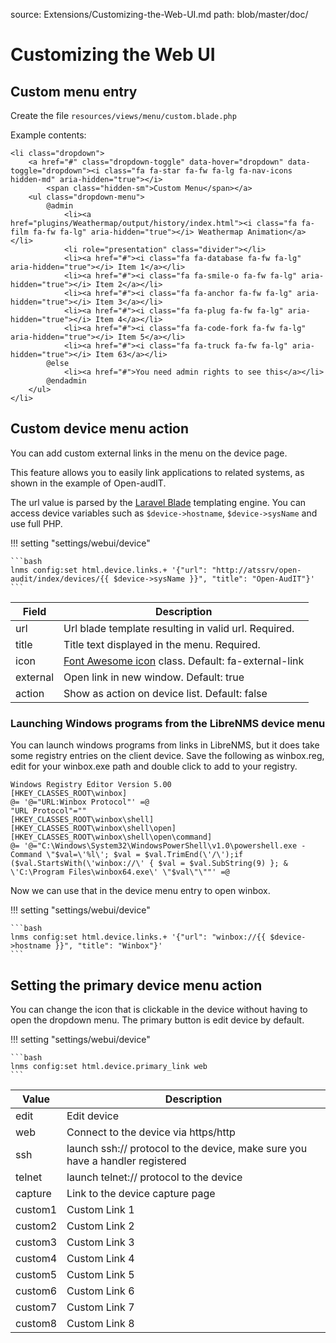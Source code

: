 source: Extensions/Customizing-the-Web-UI.md
path: blob/master/doc/

# Customizing the Web UI

## Custom menu entry

Create the file `resources/views/menu/custom.blade.php`

Example contents:

```blade
<li class="dropdown">
    <a href="#" class="dropdown-toggle" data-hover="dropdown" data-toggle="dropdown"><i class="fa fa-star fa-fw fa-lg fa-nav-icons hidden-md" aria-hidden="true"></i>
        <span class="hidden-sm">Custom Menu</span></a>
    <ul class="dropdown-menu">
        @admin
            <li><a href="plugins/Weathermap/output/history/index.html"><i class="fa fa-film fa-fw fa-lg" aria-hidden="true"></i> Weathermap Animation</a></li>
            <li role="presentation" class="divider"></li>
            <li><a href="#"><i class="fa fa-database fa-fw fa-lg" aria-hidden="true"></i> Item 1</a></li>
            <li><a href="#"><i class="fa fa-smile-o fa-fw fa-lg" aria-hidden="true"></i> Item 2</a></li>
            <li><a href="#"><i class="fa fa-anchor fa-fw fa-lg" aria-hidden="true"></i> Item 3</a></li>
            <li><a href="#"><i class="fa fa-plug fa-fw fa-lg" aria-hidden="true"></i> Item 4</a></li>
            <li><a href="#"><i class="fa fa-code-fork fa-fw fa-lg" aria-hidden="true"></i> Item 5</a></li>
            <li><a href="#"><i class="fa fa-truck fa-fw fa-lg" aria-hidden="true"></i> Item 63</a></li>
        @else
            <li><a href="#">You need admin rights to see this</a></li>
        @endadmin
    </ul>
</li>
```

## Custom device menu action

You can add custom external links in the menu on the device page.

This feature allows you to easily link applications to related
systems, as shown in the example of Open-audIT.

The url value is parsed by the [Laravel Blade](https://laravel.com/docs/blade) templating engine. You
can access device variables such as `$device->hostname`, `$device->sysName` and use full PHP.

!!! setting "settings/webui/device"

    ```bash
    lnms config:set html.device.links.+ '{"url": "http://atssrv/open-audit/index/devices/{{ $device->sysName }}", "title": "Open-AudIT"}'
    ```

| Field | Description |
| ---- | ----------- |
| url | Url blade template resulting in valid url. Required. |
| title | Title text displayed in the menu. Required. |
| icon | [Font Awesome icon](https://fontawesome.com/v4.7/icons/) class. Default: fa-external-link |
| external | Open link in new window. Default: true |
| action | Show as action on device list. Default: false |

### Launching Windows programs from the LibreNMS device menu

You can launch windows programs from links in LibreNMS, but it does take
some registry entries on the client device. Save the following as winbox.reg, 
edit for your winbox.exe path and double click to add to your registry.

```
Windows Registry Editor Version 5.00
[HKEY_CLASSES_ROOT\winbox]
@= '@="URL:Winbox Protocol"' =@
"URL Protocol"=""
[HKEY_CLASSES_ROOT\winbox\shell]
[HKEY_CLASSES_ROOT\winbox\shell\open]
[HKEY_CLASSES_ROOT\winbox\shell\open\command]
@= '@="C:\Windows\System32\WindowsPowerShell\v1.0\powershell.exe -Command \"$val=\'%l\'; $val = $val.TrimEnd(\'/\');if ($val.StartsWith(\'winbox://\' { $val = $val.SubString(9) }; & \'C:\Program Files\winbox64.exe\' \"$val\"\""' =@
```

Now we can use that in the device menu entry to open winbox.

!!! setting "settings/webui/device"

    ```bash
    lnms config:set html.device.links.+ '{"url": "winbox://{{ $device->hostname }}", "title": "Winbox"}'
    ```

## Setting the primary device menu action

You can change the icon that is clickable in the device without having to open the dropdown menu.
The primary button is edit device by default.

!!! setting "settings/webui/device"

    ```bash
    lnms config:set html.device.primary_link web
    ```

| Value | Description |
| ----- | ----------- |
| edit | Edit device |
| web | Connect to the device via https/http |
| ssh | launch ssh:// protocol to the device, make sure you have a handler registered |
| telnet | launch telnet:// protocol to the device |
| capture | Link to the device capture page |
| custom1 | Custom Link 1 |
| custom2 | Custom Link 2 |
| custom3 | Custom Link 3 |
| custom4 | Custom Link 4 |
| custom5 | Custom Link 5 |
| custom6 | Custom Link 6 |
| custom7 | Custom Link 7 |
| custom8 | Custom Link 8 |

